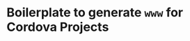 Boilerplate to generate `www` for Cordova Projects
===================================================
